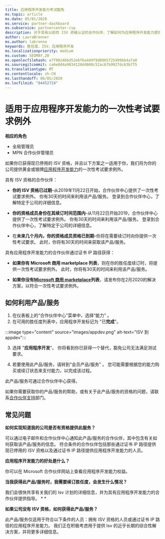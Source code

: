 ```yaml
---
title: 应用程序开发能力考试豁免
ms.topic: article
ms.date: 05/01/2020
ms.service: partner-dashboard
ms.subservice: partnercenter-csp
description: 对于具有以前的 ISV 资格认证的合作伙伴，了解如何为应用程序开发能力提供一次性考试需求豁免
author: LauraBrenner
ms.author: labrenne
keywords: 胜任度，ISV，应用程序开发
ms.localizationpriority: medium
ms.custom: SEOMAY.20
ms.openlocfilehash: e7f0024bbd52e6f6a449f9d8965f25499bb4a7a0
ms.sourcegitcommit: ca6e0d4a9034120dd600c52ac67b9927dc63b7f5
ms.translationtype: MT
ms.contentlocale: zh-CN
ms.lasthandoff: 06/05/2020
ms.locfileid: "84452724"
---
```

# <a name="one-time-exam-requirements-exemption-for-the-application-development-competency"></a>适用于应用程序开发能力的一次性考试要求例外

**相应的角色**

- 全局管理员
- MPN 合作伙伴管理员

如果你已获得现已停用的 ISV 资格，并且以下方案之一适用于你，我们将为你的公司提供黄金或银牌[应用程序开发能力](https://partner.microsoft.com/membership/application-development-competency)的一次性考试要求例外。 

具有 ISV 资格的合作伙伴：

- **你的 ISV 资格已过期**–从2019年11月22日开始，合作伙伴中心提供了一次性考试要求例外。 你有30天的时间来利用该产品/服务。 登录到合作伙伴中心，了解特定于公司的详细信息。

- **你的资格成员身份在其续订时间范围内**–从11月22日开始2019，合作伙伴中心提供了一次性考试要求例外。 你有30天的时间来利用该产品/服务。 登录到合作伙伴中心，了解特定于公司的详细信息。

- 在**未来几个月内，你的资格成员资格已到期**–你将在需要续订时向你提供一次性考试要求。 此时，你将有30天的时间来获取该产品/服务。

具有应用程序开发能力的合作伙伴通过证书 IP 路径获得：

- **如果你有 Microsoft 商用 marketplace 列表**，则在你的胜任度续订时，将提供一次性考试要求例外。 此时，你将有30天的时间来利用该产品/服务。

- **如果你没有[Microsoft 商用 marketplace](https://azure.microsoft.com/overview/commercial-marketplace/)列表**，请发布你在2月2020的解决方案，以符合一次性考试要求例外。

## <a name="how-to-take-advantage-of-your-offer"></a>如何利用产品/服务

1. 在仪表板上的“合作伙伴中心”菜单中，选择“能力”  。
2. 在可用的胜任度列表中，应用程序开发标记为 "已**完成**"。

:::image type="content" source="images/appdev.png" alt-text="ISV 到 appdev":::

3. 选择 "**应用程序开发**"。 你将看到你已获得一个替代，豁免公司无法满足测试要求。 

4. 若要使用此产品/服务，请转到“会员产品/服务”  。 您可能需要根据您的能力购买或续订状态来支付能力，以完成该过程。 

此产品/服务可通过合作伙伴中心获得。

如果你需要获取你的产品/服务的帮助，或有关于此产品/服务的资格的问题，请联系[合作伙伴支持](https://partner.microsoft.com/Support)部门。 

## <a name="frequently-asked-questions"></a>常见问题

**如何实现知道我的公司是否有资格提供此服务？**

可以通过电子邮件和合作伙伴中心通知此产品/服务的合作伙伴，其中包含有关如何获取该产品/服务的信息。 符合条件的合作伙伴包括那些通过证书 IP 路径提供现已停用的 ISV 资格以及通过证书 IP 路径提供应用程序开发能力的人员。 

**应用程序开发能力的好处是什么？**

你可以在 Microsoft 合作伙伴网站上查看应用程序开发能力权益。 

**当我获得此产品/服务时，我需要续订胜任度，会发生什么情况？** 

我们会很快共享有关我们的 Isv 计划的详细信息，并为具有应用程序开发能力的合作伙伴提供指导。 * *  

**如果公司没有 ISV 资格，如何获得此产品/服务？**

此产品/服务仅适用于符合以下条件的人员：拥有 ISV 资格的人员或通过证书 IP 路径的应用程序开发能力。 我们正在积极考虑用于提供 Isv 的近乎长期的综合性解决方案，并将更多详细信息。 


